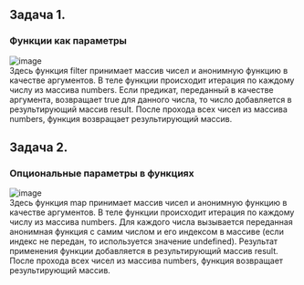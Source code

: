 ## Задача 1.   
### Функции как параметры  
![image](https://user-images.githubusercontent.com/113675674/230720951-72b67c07-0698-4b8d-bc07-859f2a6a5d69.png)  
Здесь функция filter принимает массив чисел и анонимную функцию в качестве аргументов. В теле функции происходит итерация по каждому числу из массива numbers. Если предикат, переданный в качестве аргумента, возвращает true для данного числа, то число добавляется в результирующий массив result. После прохода всех чисел из массива numbers, функция возвращает результирующий массив.  

## Задача 2.   
### Опциональные параметры в функциях  
![image](https://user-images.githubusercontent.com/113675674/230722170-7493c3c1-8b85-47d7-ba28-31832b88f36f.png)  
Здесь функция map принимает массив чисел и анонимную функцию в качестве аргументов. В теле функции происходит итерация по каждому числу из массива numbers. Для каждого числа вызывается переданная анонимная функция с самим числом и его индексом в массиве (если индекс не передан, то используется значение undefined). Результат применения функции добавляется в результирующий массив result. После прохода всех чисел из массива numbers, функция возвращает результирующий массив.  


